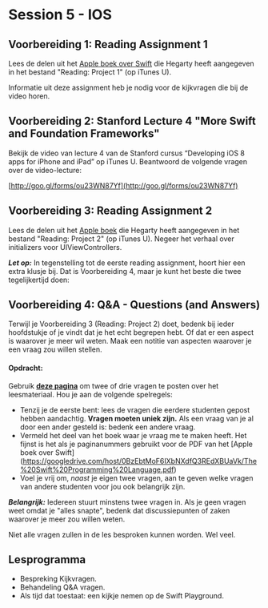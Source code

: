 # Session 5 - IOS

## Voorbereiding 1: Reading Assignment 1
Lees de delen uit het [Apple boek over Swift](https://googledrive.com/host/0BzEbtMoF6IXbNXdfQ3REdXBUaVk/The%20Swift%20Programming%20Language.pdf) die Hegarty heeft aangegeven in het bestand "Reading: Project 1" (op iTunes U).

Informatie uit deze assignment heb je nodig voor de kijkvragen die bij de video horen.

## Voorbereiding 2: Stanford Lecture 4 "More Swift and Foundation Frameworks"
Bekijk de video van lecture 4 van de Stanford cursus “Developing iOS 8 apps for iPhone and iPad”
op iTunes U. Beantwoord de volgende vragen over de video-lecture:


[http://goo.gl/forms/ou23WN87Yf](http://goo.gl/forms/ou23WN87Yf)

## Voorbereiding 3: Reading Assignment 2
Lees de delen uit het [Apple boek](https://googledrive.com/host/0BzEbtMoF6IXbNXdfQ3REdXBUaVk/The%20Swift%20Programming%20Language.pdf) die Hegarty heeft aangegeven in het bestand "Reading: Project 2" (op iTunes U). Negeer het verhaal over initializers voor UIViewControllers.

***Let op:*** In tegenstelling tot de eerste reading assignment, hoort hier een extra klusje bij. Dat is Voorbereiding 4, maar je kunt het beste die twee tegelijkertijd doen:

## Voorbereiding 4: Q&A - Questions (and Answers)
Terwijl je Voorbereiding 3 (Reading: Project 2) doet, bedenk bij ieder hoofdstukje of je vindt dat je het echt begrepen hebt. Of dat er een aspect is waarover je meer wil weten.
Maak een notitie van aspecten waarover je een vraag zou willen stellen.

#### Opdracht:
Gebruik [**deze pagina**](https://github.com/HANICA/mad-1/issues/2) om twee of drie vragen te posten over het leesmateriaal. Hou je aan de volgende spelregels:
* Tenzij je de eerste bent: lees de vragen die eerdere studenten gepost hebben aandachtig. **Vragen moeten uniek zijn.** Als een vraag van je al door een ander gesteld is: bedenk een andere vraag.
* Vermeld het deel van het boek waar je vraag me te maken heeft. Het fijnst is het als je paginanummers gebruikt voor de PDF van het [Apple boek over Swift] (https://googledrive.com/host/0BzEbtMoF6IXbNXdfQ3REdXBUaVk/The%20Swift%20Programming%20Language.pdf)
* Voel je vrij om, *naast* je eigen twee vragen, aan te geven welke vragen van andere studenten voor jou ook belangrijk zijn.

***Belangrijk:*** Iedereen stuurt minstens twee vragen in. Als je geen vragen weet omdat je "alles snapte", bedenk dat discussiepunten of zaken waarover je meer zou willen weten.

Niet alle vragen zullen in de les besproken kunnen worden. Wel veel.

## Lesprogramma
* Bespreking Kijkvragen.
* Behandeling Q&A vragen.
* Als tijd dat toestaat: een kijkje nemen op de Swift Playground.
